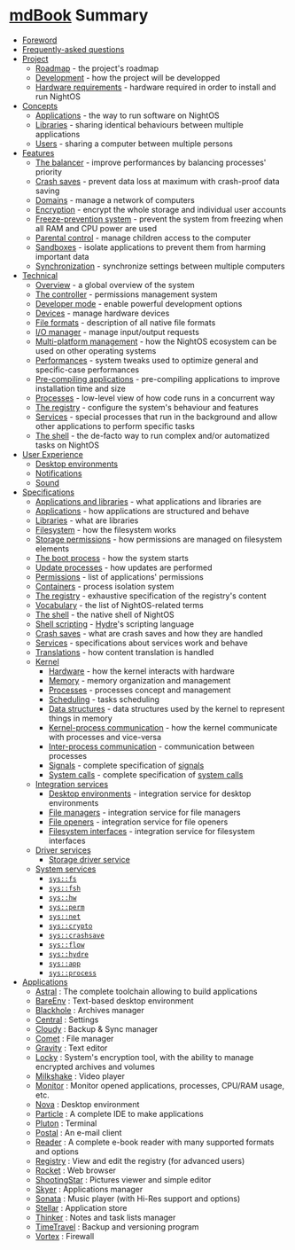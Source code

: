 # [mdBook](https://github.com/rust-lang/mdBook) Summary

- [Foreword](FOREWORD.md)
- [Frequently-asked questions](FAQ.md)
- [Project](project/README.md)
  - [Roadmap](project/roadmap.md) - the project's roadmap
  - [Development](project/development.md) - how the project will be developped
  - [Hardware requirements](project/hw-requirements.md) - hardware required in order to install and run NightOS
- [Concepts](concepts/README.md)
  - [Applications](concepts/applications.md) - the way to run software on NightOS
  - [Libraries](concepts/libraries.md) - sharing identical behaviours between multiple applications
  - [Users](concepts/users.md) - sharing a computer between multiple persons
- [Features](features/README.md)
  - [The balancer](features/balancer.md) - improve performances by balancing processes' priority
  - [Crash saves](features/crash-saves.md) - prevent data loss at maximum with crash-proof data saving
  - [Domains](features/domains.md) - manage a network of computers
  - [Encryption](features/encryption.md) - encrypt the whole storage and individual user accounts
  - [Freeze-prevention system](features/freeze-prevention.md) - prevent the system from freezing when all RAM and CPU power are used
  - [Parental control](features/parental-control.md) - manage children access to the computer
  - [Sandboxes](features/sandboxes.md) - isolate applications to prevent them from harming important data
  - [Synchronization](features/synchronization.md) - synchronize settings between multiple computers
- [Technical](technical/README.md)
  - [Overview](technical/overview.md) - a global overview of the system
  - [The controller](technical/controller.md) - permissions management system
  - [Developer mode](technical/dev-mode.md) - enable powerful development options
  - [Devices](technical/devices.md) - manage hardware devices
  - [File formats](technical/file-formats.md) - description of all native file formats
  - [I/O manager](technical/io-manager.md) - manage input/output requests
  - [Multi-platform management](technical/multi-platform.md) - how the NightOS ecosystem can be used on other operating systems
  - [Performances](technical/performances.md) - system tweaks used to optimize general and specific-case performances
  - [Pre-compiling applications](technical/pre-compiling.md) - pre-compiling applications to improve installation time and size
  - [Processes](technical/processes.md) - low-level view of how code runs in a concurrent way
  - [The registry](technical/registry.md) - configure the system's behaviour and features
  - [Services](technical/services.md) - special processes that run in the background and allow other applications to perform specific tasks
  - [The shell](technical/shell.md) - the de-facto way to run complex and/or automatized tasks on NightOS
- [User Experience](ux/README.md)
  - [Desktop environments](ux/desktop-environment.md)
  - [Notifications](ux/notifications.md)
  - [Sound](ux/sound.md)
- [Specifications](specs/README.md)
  - [Applications and libraries](specs/applications-libraries.md) - what applications and libraries are
  - [Applications](specs/applications.md) - how applications are structured and behave
  - [Libraries](specs/libraries.md) - what are libraries
  - [Filesystem](specs/filesystem.md) - how the filesystem works
  - [Storage permissions](specs/storage-permissions.md) - how permissions are managed on filesystem elements
  - [The boot process](specs/boot-process.md) - how the system starts
  - [Update processes](update-processes.md) - how updates are performed
  - [Permissions](specs/permissions.md) - list of applications' permissions
  - [Containers](specs/containers.md) - process isolation system
  - [The registry](specs/registry.md) - exhaustive specification of the registry's content
  - [Vocabulary](specs/vocabulary.md) - the list of NightOS-related terms
  - [The shell](specs/shell.md) - the native shell of NightOS
  - [Shell scripting](specs/shell-scripting.md) - [Hydre](technical/shell.md)'s scripting language
  - [Crash saves](specs/crash-saves.md) - what are crash saves and how they are handled
  - [Services](specs/services.md) - specifications about services work and behave
  - [Translations](specs/translations.md) - how content translation is handled
  - [Kernel](specs/kernel/README.md)
    - [Hardware](specs/kernel/hardware.md) - how the kernel interacts with hardware
    - [Memory](specs/kernel/memory.md) - memory organization and management
    - [Processes](specs/kernel/processes.md) - processes concept and management
    - [Scheduling](specs/kernel/scheduling.md) - tasks scheduling
    - [Data structures](specs/kernel/data-structures.md) - data structures used by the kernel to represent things in memory
    - [Kernel-process communication](specs/kernel/kpc.md) - how the kernel communicate with processes and vice-versa
    - [Inter-process communication](specs/kernel/ipc.md) - communication between processes
    - [Signals](specs/kernel/signals.md) - complete specification of [signals](specs/kernel/kpc.md)
    - [System calls](specs/kernel/syscalls.md) - complete specification of [system calls](specs/kernel/kpc.md)
  - [Integration services](specs/services/integration/README.md)
    - [Desktop environments](specs/services/integration/desktop-environments.md) - integration service for desktop environments
    - [File managers](specs/services/integration/file-managers.md) - integration service for file managers
    - [File openers](specs/services/integration/file-openers.md) - integration service for file openers
    - [Filesystem interfaces](specs/services/integration/filesystem-interfaces.md) - integration service for filesystem interfaces
  - [Driver services](specs/services/drivers/README.md)
    - [Storage driver service](specs/services/drivers/storage.md)
  - [System services](specs/services/system/README.md)
    - [`sys::fs`](specs/services/system/fs.md)
    - [`sys::fsh`](specs/services/system/fsh.md)
    - [`sys::hw`](specs/services/system/hw.md)
    - [`sys::perm`](specs/services/system/perm.md)
    - [`sys::net`](specs/services/system/net.md)
    - [`sys::crypto`](specs/services/system/crypto.md)
    - [`sys::crashsave`](specs/services/system/crashsave.md)
    - [`sys::flow`](specs/services/system/flow.md)
    - [`sys::hydre`](specs/services/system/hydre.md)
    - [`sys::app`](specs/services/system/app.md)
    - [`sys::process`](specs/services/system/process.md)
- [Applications](applications/README.md)
    - [Astral](applications/Astral.md) : The complete toolchain allowing to build applications
    - [BareEnv](applications/BareEnv.md) : Text-based desktop environment
    - [Blackhole](applications/Blackhole.md) : Archives manager
    - [Central](applications/Central.md) : Settings
    - [Cloudy](applications/Cloudy.md) : Backup & Sync manager
    - [Comet](applications/Comet.md) : File manager
    - [Gravity](applications/Gravity.md) : Text editor
    - [Locky](applications/Locky.md) : System's encryption tool, with the ability to manage encrypted archives and volumes
    - [Milkshake](applications/Milkshake.md) : Video player
    - [Monitor](applications/Monitor.md) : Monitor opened applications, processes, CPU/RAM usage, etc.
    - [Nova](applications/Nova.md) : Desktop environment
    - [Particle](applications/Particle.md) : A complete IDE to make applications
    - [Pluton](applications/Pluton.md) : Terminal
    - [Postal](applications/Postal.md) : An e-mail client
    - [Reader](applications/Reader.md) : A complete e-book reader with many supported formats and options
    - [Registry](applications/Registry.md) : View and edit the registry (for advanced users)
    - [Rocket](applications/Rocket.md) : Web browser
    - [ShootingStar](applications/ShootingStar.md) : Pictures viewer and simple editor
    - [Skyer](applications/Skyer.md) : Applications manager
    - [Sonata](applications/Sonata.md) : Music player (with Hi-Res support and options)
    - [Stellar](applications/Stellar.md) : Application store
    - [Thinker](applications/Thinker.md) : Notes and task lists manager
    - [TimeTravel](applications/TimeTravel.md) : Backup and versioning program
    - [Vortex](applications/Vortex.md) : Firewall
